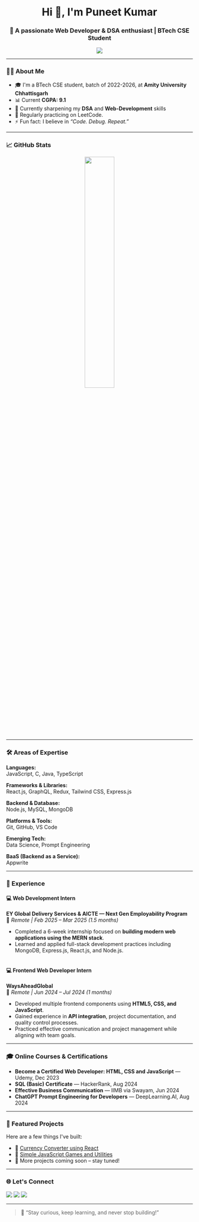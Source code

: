 <h1 align="center">Hi 👋, I'm Puneet Kumar</h1>
<h3 align="center">🚀 A passionate Web Developer & DSA enthusiast | BTech CSE Student</h3>

<p align="center">
  <img src="https://readme-typing-svg.herokuapp.com?color=58A6FF&size=24&center=true&vCenter=true&width=500&lines=Welcome+to+my+GitHub!;I+build+web+projects+%F0%9F%9A%80;I+love+solving+DSA+problems+%F0%9F%93%96" />
</p>

---

### 👨‍💻 About Me
- 🎓 I'm a BTech CSE student, batch of 2022-2026, at **Amity University Chhattisgarh**
- 📊 Current **CGPA: 9.1**
- 🌱 Currently sharpening my **DSA** and  **Web-Development** skills
- 🧠 Regularly practicing on LeetCode.
- ⚡ Fun fact: I believe in *“Code. Debug. Repeat.”*

---

### 📈 GitHub Stats

<p align="center">
  <img src="https://github-readme-stats.vercel.app/api/top-langs/?username=puneetks2004&layout=compact&theme=radical" width="40%" />
</p>

---

### 🛠️ Areas of Expertise

**Languages:**  
JavaScript, C, Java, TypeScript

**Frameworks & Libraries:**  
React.js, GraphQL, Redux, Tailwind CSS, Express.js

**Backend & Database:**  
Node.js, MySQL, MongoDB

**Platforms & Tools:**  
Git, GitHub, VS Code

**Emerging Tech:**  
Data Science, Prompt Engineering

**BaaS (Backend as a Service):**  
Appwrite

---

### 💼 Experience

#### 💻 Web Development Intern  
**EY Global Delivery Services & AICTE — Next Gen Employability Program**  
📍 *Remote | Feb 2025 – Mar 2025 (1.5 months)*

- Completed a 6-week internship focused on **building modern web applications using the MERN stack**.
- Learned and applied full-stack development practices including MongoDB, Express.js, React.js, and Node.js.<br><br>


#### 💻 Frontend Web Developer Intern  
**WaysAheadGlobal**  
📍 *Remote | Jun 2024 – Jul 2024 (1 months)*

- Developed multiple frontend components using **HTML5, CSS, and JavaScript**.
- Gained experience in **API integration**, project documentation, and quality control processes.
- Practiced effective communication and project management while aligning with team goals.

---

### 🎓 Online Courses & Certifications

- **Become a Certified Web Developer: HTML, CSS and JavaScript** — Udemy, Dec 2023 
- **SQL (Basic) Certificate** — HackerRank, Aug 2024 
- **Effective Business Communication** — IIMB via Swayam, Jun 2024 
- **ChatGPT Prompt Engineering for Developers** — DeepLearning.AI, Aug 2024 

---

### 📌 Featured Projects

Here are a few things I've built:

- 🎯 [Currency Converter using React](https://github.com/puneetks2004/javascript_projects/tree/main/project_1)
- 📱 [Simple JavaScript Games and Utilities](https://github.com/puneetks2004/javascript_projects)
- 🧪 More projects coming soon – stay tuned!

---

### 🌐 Let's Connect

<p>
  <a href="mailto:puneetks2004@gmail.com"><img src="https://img.shields.io/badge/Gmail-D14836?style=for-the-badge&logo=gmail&logoColor=white" /></a>
  <a href="https://www.linkedin.com/in/puneet-kumar-882397235/"><img src="https://img.shields.io/badge/LinkedIn-blue?style=for-the-badge&logo=linkedin&logoColor=white" /></a>
  <a href="https://github.com/puneetks2004"><img src="https://img.shields.io/badge/GitHub-181717?style=for-the-badge&logo=github&logoColor=white" /></a>
</p>

---

> 🚀 “Stay curious, keep learning, and never stop building!”

